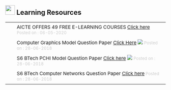 <h2><img height="30" src="images/learning_r.png" style="border:0px; box-shadow:none;" width="30"/> Learning Resources</h2>
<table border="0" cellpadding="8" style="border-collapse:collapse;" width="98%"><tr><td align="right" height="15" style="font-size:85%;padding-top:5px;padding-bottom:8px;" valign="top" width="15"> <img height="12" src="images/tick.png" style="border:0px; box-shadow:none;" width="12"/> </td><td style="font-size:15px; padding-top:5px;padding-bottom:8px;" valign="top">AICTE OFFERS 49 FREE E-LEARNING COURSES <a class="cc" href="/learningR/AICTE1588746702.pdf" target="_blank">Click here </a><font color="#CCC" size="2"> Posted on : 06-05-2020</font></td></tr><tr><td align="right" height="15" style="font-size:85%;padding-top:5px;padding-bottom:8px;" valign="top" width="15"> <img height="12" src="images/tick.png" style="border:0px; box-shadow:none;" width="12"/> </td><td style="font-size:15px; padding-top:5px;padding-bottom:8px;" valign="top">Computer Graphics Model Question Paper <a class="cc" href="/learningR/btech_cse_it_computer_graphics_201614604404791530170197.pdf" target="_blank">Click Here</a> <img src="images/new.gif" style="border:0px; box-shadow:none;"/> <font color="#CCC" size="2"> Posted on : 28-06-2018</font></td></tr><tr><td align="right" height="15" style="font-size:85%;padding-top:5px;padding-bottom:8px;" valign="top" width="15"> <img height="12" src="images/tick.png" style="border:0px; box-shadow:none;" width="12"/> </td><td style="font-size:15px; padding-top:5px;padding-bottom:8px;" valign="top">S6 BTech PCHI Model Question Paper <a class="cc" href="/learningR/btech_cse_it_pc_hardware_interfacing_201614604403681530169910.pdf" target="_blank">Click here</a> <img src="images/new.gif" style="border:0px; box-shadow:none;"/> <font color="#CCC" size="2"> Posted on : 28-06-2018</font></td></tr><tr><td align="right" height="15" style="font-size:85%;padding-top:5px;padding-bottom:8px;" valign="top" width="15"> <img height="12" src="images/tick.png" style="border:0px; box-shadow:none;" width="12"/> </td><td style="font-size:15px; padding-top:5px;padding-bottom:8px;" valign="top">S6 BTech Computer Networks Question Paper <a class="cc" href="/learningR/btech_cse_it_computer_network_201614604403151530169378.pdf" target="_blank">Click here</a><font color="#CCC" size="2"> Posted on : 28-06-2018</font></td></tr></table>
</div>

